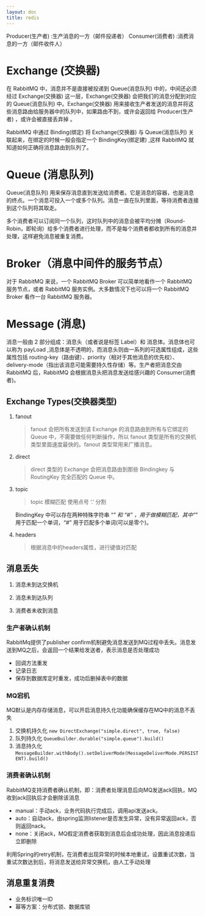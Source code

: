```yaml
---
layout: doc
title: redis
---
```


Producer(生产者) :生产消息的一方（邮件投递者）
Consumer(消费者) :消费消息的一方（邮件收件人）

# Exchange (交换器)
在 RabbitMQ 中，消息并不是直接被投递到 Queue(消息队列) 中的，中间还必须经过 Exchange(交换器) 这一层，Exchange(交换器) 会把我们的消息分配到对应的 Queue(消息队列) 中。Exchange(交换器) 用来接收生产者发送的消息并将这些消息路由给服务器中的队列中，如果路由不到，或许会返回给 Producer(生产者) ，或许会被直接丢弃掉 。

RabbitMQ 中通过 Binding(绑定) 将 Exchange(交换器) 与 Queue(消息队列) 关联起来，在绑定的时候一般会指定一个 BindingKey(绑定建) ,这样 RabbitMQ 就知道如何正确将消息路由到队列了。

# Queue (消息队列)
Queue(消息队列) 用来保存消息直到发送给消费者。它是消息的容器，也是消息的终点。一个消息可投入一个或多个队列。消息一直在队列里面，等待消费者连接到这个队列将其取走。

多个消费者可以订阅同一个队列，这时队列中的消息会被平均分摊（Round-Robin，即轮询）给多个消费者进行处理，而不是每个消费者都收到所有的消息并处理，这样避免消息被重复消费。

# Broker（消息中间件的服务节点）
对于 RabbitMQ 来说，一个 RabbitMQ Broker 可以简单地看作一个 RabbitMQ 服务节点，或者 RabbitMQ 服务实例。大多数情况下也可以将一个 RabbitMQ Broker 看作一台 RabbitMQ 服务器。

# Message (消息)
消息一般由 2 部分组成：消息头（或者说是标签 Label）和 消息体。消息体也可以称为 payLoad ,消息体是不透明的，而消息头则由一系列的可选属性组成，这些属性包括 routing-key（路由键）、priority（相对于其他消息的优先权）、delivery-mode（指出该消息可能需要持久性存储）等。生产者把消息交由 RabbitMQ 后，RabbitMQ 会根据消息头把消息发送给感兴趣的 Consumer(消费者)。

## Exchange Types(交换器类型)
1. fanout

    > fanout 会把所有发送到该 Exchange 的消息路由到所有与它绑定的 Queue 中，不需要做任何判断操作，所以 fanout 类型是所有的交换机类型里面速度最快的。fanout 类型常用来广播消息。

2. direct

    > direct 类型的 Exchange 会把消息路由到那些 Bindingkey 与 RoutingKey 完全匹配的 Queue 中。

3. topic

    > topic 模糊匹配 使用点号 ‘.’ 分割

    BindingKey 中可以存在两种特殊字符串 “*” 和 “#” ，用于做模糊匹配，其中“*” 用于匹配一个单词，“#” 用于匹配多个单词(可以是零个)。

4. headers

    > 根据消息中的headers属性，进行键值对匹配

## 消息丢失

1. 消息未到达交换机

2. 消息未到达队列

3. 消费者未收到消息

### 生产者确认机制
RabbitMq提供了publisher confirm机制避免消息发送到MQ过程中丢失。消息发送到MQ之后，会返回一个结果给发送者，表示消息是否处理成功

* 回调方法重发
* 记录日志
* 保存到数据库定时重发，成功后删掉表中的数据

### MQ宕机
MQ默认是内存存储消息，可以开启消息持久化功能确保缓存在MQ中的消息不丢失
1. 交换机持久化 `new DirectExchange("simple.direct", true, false)`
2. 队列持久化 `QueueBuilder.durable("simple.queue").build()`
3. 消息持久化 `MessageBuilder.withBody().setDeliverMode(MessageDeliverMode.PERSISTENT).build()`

### 消费者确认机制
RabbitMQ支持消费者确认机制，即：消费者处理消息后向MQ发送ack回执，MQ收到ack回执后才会删除该消息
* manual：手动ack，业务代码执行完成后，调用api发送ack。
* auto：自动ack，由spring监测listener是否发生异常，没有异常返回ack，否则返回nack。
* none：关闭ack，MQ假定消费者获取到消息后会成功处理，因此消息投递后立即删除

利用Spring的retry机制，在消费者出现异常的时候本地重试，设置重试次数，当重试次数达到后，将消息发送给异常交换机，由人工手动处理


## 消息重复消费

* 业务标识唯一ID
* 幂等方案：分布式锁、数据库锁